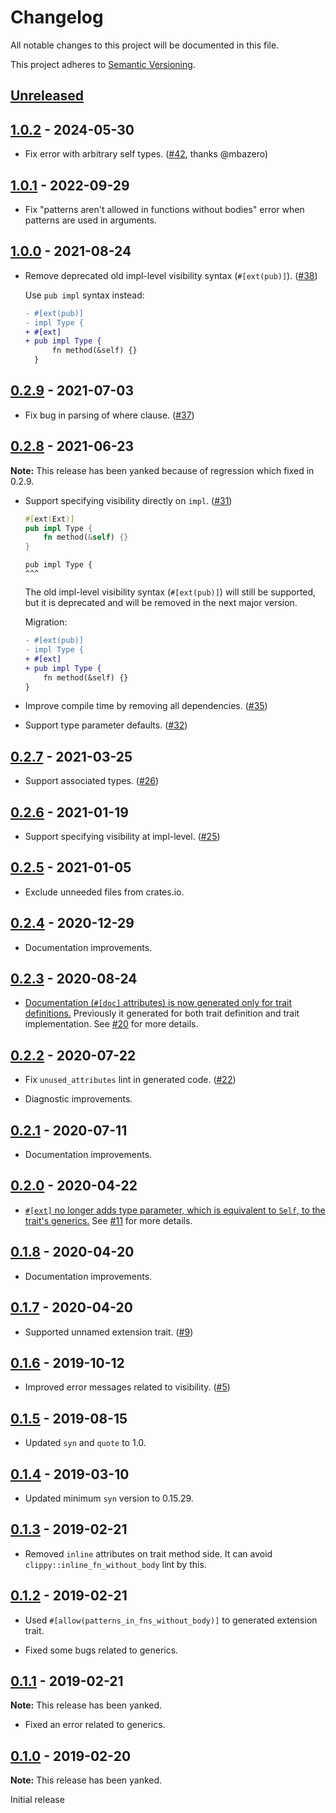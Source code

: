 # Changelog

All notable changes to this project will be documented in this file.

This project adheres to [Semantic Versioning](https://semver.org).

<!--
Note: In this file, do not use the hard wrap in the middle of a sentence for compatibility with GitHub comment style markdown rendering.
-->

## [Unreleased]

## [1.0.2] - 2024-05-30

- Fix error with arbitrary self types. ([#42](https://github.com/taiki-e/easy-ext/pull/42), thanks @mbazero)

## [1.0.1] - 2022-09-29

- Fix "patterns aren't allowed in functions without bodies" error when patterns are used in arguments.

## [1.0.0] - 2021-08-24

- Remove deprecated old impl-level visibility syntax (`#[ext(pub)]`). ([#38](https://github.com/taiki-e/easy-ext/pull/38))

  Use `pub impl` syntax instead:

  ```diff
  - #[ext(pub)]
  - impl Type {
  + #[ext]
  + pub impl Type {
        fn method(&self) {}
    }
  ```

## [0.2.9] - 2021-07-03

- Fix bug in parsing of where clause. ([#37](https://github.com/taiki-e/easy-ext/pull/37))

## [0.2.8] - 2021-06-23

**Note:** This release has been yanked because of regression which fixed in 0.2.9.

- Support specifying visibility directly on `impl`. ([#31](https://github.com/taiki-e/easy-ext/pull/31))

  ```rust
  #[ext(Ext)]
  pub impl Type {
      fn method(&self) {}
  }
  ```

  ```text
  pub impl Type {
  ^^^
  ```

  The old impl-level visibility syntax (`#[ext(pub)]`) will still be supported, but it is deprecated and will be removed in the next major version.

  Migration:

  ```diff
  - #[ext(pub)]
  - impl Type {
  + #[ext]
  + pub impl Type {
      fn method(&self) {}
  }
  ```

- Improve compile time by removing all dependencies. ([#35](https://github.com/taiki-e/easy-ext/pull/35))

- Support type parameter defaults. ([#32](https://github.com/taiki-e/easy-ext/pull/32))

## [0.2.7] - 2021-03-25

- Support associated types. ([#26](https://github.com/taiki-e/easy-ext/pull/26))

## [0.2.6] - 2021-01-19

- Support specifying visibility at impl-level. ([#25](https://github.com/taiki-e/easy-ext/pull/25))

## [0.2.5] - 2021-01-05

- Exclude unneeded files from crates.io.

## [0.2.4] - 2020-12-29

- Documentation improvements.

## [0.2.3] - 2020-08-24

- [Documentation (`#[doc]` attributes) is now generated only for trait definitions.](https://github.com/taiki-e/easy-ext/pull/23) Previously it generated for both trait definition and trait implementation. See [#20](https://github.com/taiki-e/easy-ext/issues/20) for more details.

## [0.2.2] - 2020-07-22

- Fix `unused_attributes` lint in generated code. ([#22](https://github.com/taiki-e/easy-ext/pull/22))

- Diagnostic improvements.

## [0.2.1] - 2020-07-11

- Documentation improvements.

## [0.2.0] - 2020-04-22

- [`#[ext]` no longer adds type parameter, which is equivalent to `Self`, to the trait's generics.](https://github.com/taiki-e/easy-ext/pull/15) See [#11](https://github.com/taiki-e/easy-ext/issues/11) for more details.

## [0.1.8] - 2020-04-20

- Documentation improvements.

## [0.1.7] - 2020-04-20

- Supported unnamed extension trait. ([#9](https://github.com/taiki-e/easy-ext/pull/9))

## [0.1.6] - 2019-10-12

- Improved error messages related to visibility. ([#5](https://github.com/taiki-e/easy-ext/pull/5))

## [0.1.5] - 2019-08-15

- Updated `syn` and `quote` to 1.0.

## [0.1.4] - 2019-03-10

- Updated minimum `syn` version to 0.15.29.

## [0.1.3] - 2019-02-21

- Removed `inline` attributes on trait method side. It can avoid `clippy::inline_fn_without_body` lint by this.

## [0.1.2] - 2019-02-21

- Used `#[allow(patterns_in_fns_without_body)]` to generated extension trait.

- Fixed some bugs related to generics.

## [0.1.1] - 2019-02-21

**Note:** This release has been yanked.

- Fixed an error related to generics.

## [0.1.0] - 2019-02-20

**Note:** This release has been yanked.

Initial release

[Unreleased]: https://github.com/taiki-e/easy-ext/compare/v1.0.2...HEAD
[1.0.2]: https://github.com/taiki-e/easy-ext/compare/v1.0.1...v1.0.2
[1.0.1]: https://github.com/taiki-e/easy-ext/compare/v1.0.0...v1.0.1
[1.0.0]: https://github.com/taiki-e/easy-ext/compare/v0.2.9...v1.0.0
[0.2.9]: https://github.com/taiki-e/easy-ext/compare/v0.2.8...v0.2.9
[0.2.8]: https://github.com/taiki-e/easy-ext/compare/v0.2.7...v0.2.8
[0.2.7]: https://github.com/taiki-e/easy-ext/compare/v0.2.6...v0.2.7
[0.2.6]: https://github.com/taiki-e/easy-ext/compare/v0.2.5...v0.2.6
[0.2.5]: https://github.com/taiki-e/easy-ext/compare/v0.2.4...v0.2.5
[0.2.4]: https://github.com/taiki-e/easy-ext/compare/v0.2.3...v0.2.4
[0.2.3]: https://github.com/taiki-e/easy-ext/compare/v0.2.2...v0.2.3
[0.2.2]: https://github.com/taiki-e/easy-ext/compare/v0.2.1...v0.2.2
[0.2.1]: https://github.com/taiki-e/easy-ext/compare/v0.2.0...v0.2.1
[0.2.0]: https://github.com/taiki-e/easy-ext/compare/v0.1.8...v0.2.0
[0.1.8]: https://github.com/taiki-e/easy-ext/compare/v0.1.7...v0.1.8
[0.1.7]: https://github.com/taiki-e/easy-ext/compare/v0.1.6...v0.1.7
[0.1.6]: https://github.com/taiki-e/easy-ext/compare/v0.1.5...v0.1.6
[0.1.5]: https://github.com/taiki-e/easy-ext/compare/v0.1.4...v0.1.5
[0.1.4]: https://github.com/taiki-e/easy-ext/compare/v0.1.3...v0.1.4
[0.1.3]: https://github.com/taiki-e/easy-ext/compare/v0.1.2...v0.1.3
[0.1.2]: https://github.com/taiki-e/easy-ext/compare/v0.1.1...v0.1.2
[0.1.1]: https://github.com/taiki-e/easy-ext/compare/v0.1.0...v0.1.1
[0.1.0]: https://github.com/taiki-e/easy-ext/releases/tag/v0.1.0
